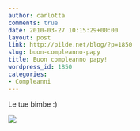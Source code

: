 ```yaml
---
author: carlotta
comments: true
date: 2010-03-27 10:15:29+00:00
layout: post
link: http://pilde.net/blog/?p=1850
slug: buon-compleanno-papy
title: Buon compleanno papy!
wordpress_id: 1850
categories:
- Compleanni
---
```


Le tue bimbe :)




![]({{baseurl}}/uploads/2010/03/compleanno_andrea_blog.jpg)



